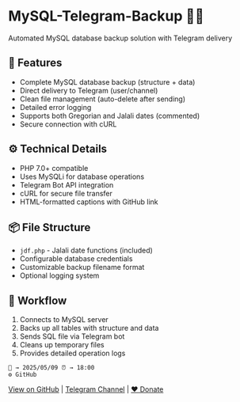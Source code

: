 # MySQL-Telegram-Backup 🤖💾

Automated MySQL database backup solution with Telegram delivery

## 🔧 Features

- Complete MySQL database backup (structure + data)
- Direct delivery to Telegram (user/channel)
- Clean file management (auto-delete after sending)
- Detailed error logging
- Supports both Gregorian and Jalali dates (commented)
- Secure connection with cURL

## ⚙️ Technical Details

- PHP 7.0+ compatible
- Uses MySQLi for database operations
- Telegram Bot API integration
- cURL for secure file transfer
- HTML-formatted captions with GitHub link

## 📦 File Structure

- `jdf.php` - Jalali date functions (included)
- Configurable database credentials
- Customizable backup filename format
- Optional logging system

## 🔄 Workflow

1. Connects to MySQL server
2. Backs up all tables with structure and data
3. Sends SQL file via Telegram bot
4. Cleans up temporary files
5. Provides detailed operation logs

```
📅 → 2025/05/09 ⏰ → 18:00
⚙️ GitHub
```

[View on GitHub](https://github.com/Vahid-Spacer/MySQL-Telegram-Backup) | [Telegram Channel](https://t.me/Dev_SpaceX) | [❤️ Donate](https://www.coffeebede.com/spacex)
